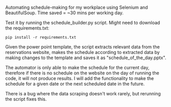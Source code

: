 Automating schedule-making for my workplace using Selenium and BeautifulSoup. Time saved = ~30 mins per working day.

Test it by running the schedule_builder.py script. Might need to download the requirements.txt:

```
pip install -r requirements.txt
```

Given the power point template, the script extracts relevant data from the reservations website, makes the schedule according to extracted data by making changes to the template and saves it as "schedule_of_the_day.pptx".

The automator is only able to make the schedule for the current day, therefore if there is no schedule on the website on the day of running the code, it will not produce results. I will add the functionality to make the schedule for a given date or the next scheduled date in the future.

There is a bug where the data scraping doesn't work rarely, but rerunning the script fixes this.